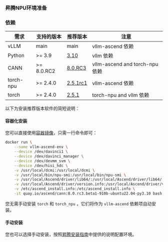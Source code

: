 ### 昇腾NPU环境准备

### 依赖
| 需求 | 支持的版本 | 推荐版本 | 注意                                     |
|-------------|-------------------| ----------- |------------------------------------------|
| vLLM        | main              | main |  vllm-ascend 依赖                 |
| Python      | >= 3.9            | [3.10](https://www.python.org/downloads/) |  vllm 依赖                       |
| CANN        | >= 8.0.RC2        | [8.0.RC3](https://www.hiascend.com/developer/download/community/result?module=cann&cann=8.0.0.beta1) |  vllm-ascend and torch-npu 依赖  |
| torch-npu   | >= 2.4.0          | [2.5.1rc1](https://gitee.com/ascend/pytorch/releases/tag/v6.0.0.alpha001-pytorch2.5.1)    | vllm-ascend 依赖                |
| torch       | >= 2.4.0          | [2.5.1](https://github.com/pytorch/pytorch/releases/tag/v2.5.1)      |  torch-npu and vllm 依赖 |


以下为安装推荐版本软件的简短说明：

#### 容器化安装

您可以直接使用[容器镜像](https://hub.docker.com/r/ascendai/cann)，只需一行命令即可：

```bash
docker run \
    --name vllm-ascend-env \
    --device /dev/davinci1 \
    --device /dev/davinci_manager \
    --device /dev/devmm_svm \
    --device /dev/hisi_hdc \
    -v /usr/local/dcmi:/usr/local/dcmi \
    -v /usr/local/bin/npu-smi:/usr/local/bin/npu-smi \
    -v /usr/local/Ascend/driver/lib64/:/usr/local/Ascend/driver/lib64/ \
    -v /usr/local/Ascend/driver/version.info:/usr/local/Ascend/driver/version.info \
    -v /etc/ascend_install.info:/etc/ascend_install.info \
    -it quay.io/ascend/cann:8.0.rc3.beta1-910b-ubuntu22.04-py3.10 bash
```

您无需手动安装 `torch` 和 `torch_npu` ，它们将作为 `vllm-ascend` 依赖项自动安装。

#### 手动安装

您也可以选择手动安装，按照[昇腾安装指南](https://ascend.github.io/docs/sources/ascend/quick_install.html)中提供的说明配置环境。
